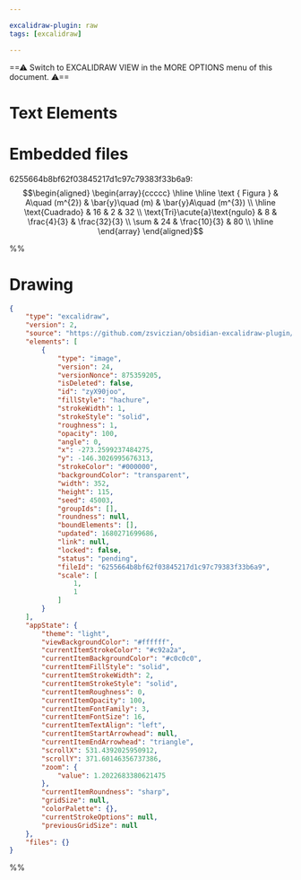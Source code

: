 ```yaml
---

excalidraw-plugin: raw
tags: [excalidraw]

---
```

==⚠  Switch to EXCALIDRAW VIEW in the MORE OPTIONS menu of this document. ⚠==


# Text Elements

# Embedded files
6255664b8bf62f03845217d1c97c79383f33b6a9: $$\begin{aligned} 	\begin{array}{ccccc} 		\hline \hline \text { Figura } & A\quad (m^{2}) & \bar{y}\quad (m) & \bar{y}A\quad (m^{3}) \\ 		\hline \text{Cuadrado} & 16 & 2 & 32 \\ 		\text{Tri}\acute{a}\text{ngulo} & 8 & \frac{4}{3} & \frac{32}{3} \\ 		\sum & 24 & \frac{10}{3} & 80 \\ 		\hline 	\end{array} \end{aligned}$$

%%
# Drawing
```json
{
	"type": "excalidraw",
	"version": 2,
	"source": "https://github.com/zsviczian/obsidian-excalidraw-plugin/releases/tag/1.8.21",
	"elements": [
		{
			"type": "image",
			"version": 24,
			"versionNonce": 875359205,
			"isDeleted": false,
			"id": "zyX90joo",
			"fillStyle": "hachure",
			"strokeWidth": 1,
			"strokeStyle": "solid",
			"roughness": 1,
			"opacity": 100,
			"angle": 0,
			"x": -273.2599237484275,
			"y": -146.3026995676313,
			"strokeColor": "#000000",
			"backgroundColor": "transparent",
			"width": 352,
			"height": 115,
			"seed": 45003,
			"groupIds": [],
			"roundness": null,
			"boundElements": [],
			"updated": 1680271699686,
			"link": null,
			"locked": false,
			"status": "pending",
			"fileId": "6255664b8bf62f03845217d1c97c79383f33b6a9",
			"scale": [
				1,
				1
			]
		}
	],
	"appState": {
		"theme": "light",
		"viewBackgroundColor": "#ffffff",
		"currentItemStrokeColor": "#c92a2a",
		"currentItemBackgroundColor": "#c0c0c0",
		"currentItemFillStyle": "solid",
		"currentItemStrokeWidth": 2,
		"currentItemStrokeStyle": "solid",
		"currentItemRoughness": 0,
		"currentItemOpacity": 100,
		"currentItemFontFamily": 3,
		"currentItemFontSize": 16,
		"currentItemTextAlign": "left",
		"currentItemStartArrowhead": null,
		"currentItemEndArrowhead": "triangle",
		"scrollX": 531.4392025950912,
		"scrollY": 371.60146356737386,
		"zoom": {
			"value": 1.2022683380621475
		},
		"currentItemRoundness": "sharp",
		"gridSize": null,
		"colorPalette": {},
		"currentStrokeOptions": null,
		"previousGridSize": null
	},
	"files": {}
}
```
%%